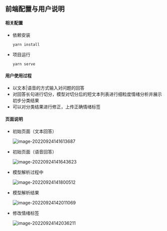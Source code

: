 ## 前端配置与用户说明

#### 相关配置

+ 依赖安装

  ```
  yarn install
  ```

+ 项目运行

  ```
  yarn serve
  ```

#### 用户使用过程

+ 以文本|语音的方式输入对问题的回答
+ 对回答长句进行切分，模型对切分后的短文本列表进行细粒度情绪分析并展示初步分类结果
+ 可以对分类结果进行修正，上传正确情绪标签

#### 页面说明

- 初始页面（文本回答）

  ![image-20220924141613687](C:\Users\Lenovo\AppData\Roaming\Typora\typora-user-images\image-20220924141613687.png)

+ 初始页面（语音回答）

  ![image-20220924141643623](C:\Users\Lenovo\AppData\Roaming\Typora\typora-user-images\image-20220924141643623.png)

+ 模型解析过程中

  ![image-20220924141800512](C:\Users\Lenovo\AppData\Roaming\Typora\typora-user-images\image-20220924141800512.png)

+ 模型解析结果

  ![image-20220924142011069](C:\Users\Lenovo\AppData\Roaming\Typora\typora-user-images\image-20220924142011069.png)

+ 修改情绪标签

  ![image-20220924142036211](C:\Users\Lenovo\AppData\Roaming\Typora\typora-user-images\image-20220924142036211.png)

​	
